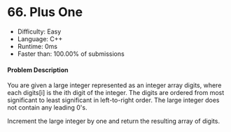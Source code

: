# 66. Plus One
- Difficulty: Easy
- Language: C++
- Runtime: 0ms
- Faster than: 100.00% of submissions

#### Problem Description
You are given a large integer represented as an integer array digits, where each digits[i] is the ith digit of the integer. The digits are ordered from most significant to least significant in left-to-right order. The large integer does not contain any leading 0's.

Increment the large integer by one and return the resulting array of digits.